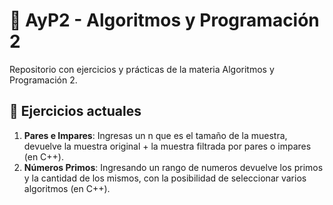 # 🧮 AyP2 - Algoritmos y Programación 2

Repositorio con ejercicios y prácticas de la materia Algoritmos y Programación 2.

## 📝 Ejercicios actuales
1. **Pares e Impares**: Ingresas un n que es el tamaño de la muestra, devuelve la muestra original + la muestra filtrada por pares o impares (en C++).
2. **Números Primos**: Ingresando un rango de numeros devuelve los primos y la cantidad de los mismos, con la posibilidad de seleccionar varios algoritmos (en C++).
